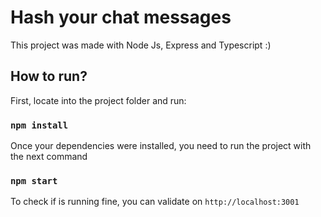 # Hash your chat messages

This project was made with Node Js, Express and Typescript :)

## How to run?

First, locate into the project folder and run:

### `npm install`

Once your dependencies were installed, you need to run the project with the next command

### `npm start`

To check if is running fine, you can validate on `http://localhost:3001`